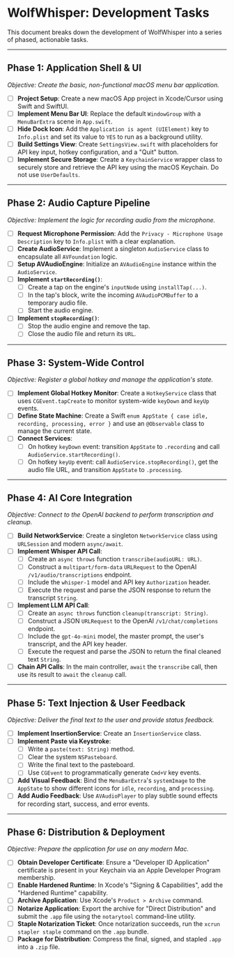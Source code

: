 # WolfWhisper: Development Tasks

This document breaks down the development of WolfWhisper into a series of phased, actionable tasks.

---

## Phase 1: Application Shell & UI
*Objective: Create the basic, non-functional macOS menu bar application.*

- [ ] **Project Setup**: Create a new macOS App project in Xcode/Cursor using Swift and SwiftUI.
- [ ] **Implement Menu Bar UI**: Replace the default `WindowGroup` with a `MenuBarExtra` scene in `App.swift`.
- [ ] **Hide Dock Icon**: Add the `Application is agent (UIElement)` key to `Info.plist` and set its value to `YES` to run as a background utility.
- [ ] **Build Settings View**: Create `SettingsView.swift` with placeholders for API key input, hotkey configuration, and a "Quit" button.
- [ ] **Implement Secure Storage**: Create a `KeychainService` wrapper class to securely store and retrieve the API key using the macOS Keychain. Do not use `UserDefaults`.

---

## Phase 2: Audio Capture Pipeline
*Objective: Implement the logic for recording audio from the microphone.*

- [ ] **Request Microphone Permission**: Add the `Privacy - Microphone Usage Description` key to `Info.plist` with a clear explanation.
- [ ] **Create AudioService**: Implement a singleton `AudioService` class to encapsulate all `AVFoundation` logic.
- [ ] **Setup AVAudioEngine**: Initialize an `AVAudioEngine` instance within the `AudioService`.
- [ ] **Implement `startRecording()`**:
    - [ ] Create a tap on the engine's `inputNode` using `installTap(...)`.
    - [ ] In the tap's block, write the incoming `AVAudioPCMBuffer` to a temporary audio file.
    - [ ] Start the audio engine.
- [ ] **Implement `stopRecording()`**:
    - [ ] Stop the audio engine and remove the tap.
    - [ ] Close the audio file and return its `URL`.

---

## Phase 3: System-Wide Control
*Objective: Register a global hotkey and manage the application's state.*

- [ ] **Implement Global Hotkey Monitor**: Create a `HotkeyService` class that uses `CGEvent.tapCreate` to monitor system-wide `keyDown` and `keyUp` events.
- [ ] **Define State Machine**: Create a Swift `enum AppState { case idle, recording, processing, error }` and use an `@Observable` class to manage the current state.
- [ ] **Connect Services**:
    - [ ] On hotkey `keyDown` event: transition `AppState` to `.recording` and call `AudioService.startRecording()`.
    - [ ] On hotkey `keyUp` event: call `AudioService.stopRecording()`, get the audio file URL, and transition `AppState` to `.processing`.

---

## Phase 4: AI Core Integration
*Objective: Connect to the OpenAI backend to perform transcription and cleanup.*

- [ ] **Build NetworkService**: Create a singleton `NetworkService` class using `URLSession` and modern `async/await`.
- [ ] **Implement Whisper API Call**:
    - [ ] Create an `async throws` function `transcribe(audioURL: URL)`.
    - [ ] Construct a `multipart/form-data` `URLRequest` to the OpenAI `/v1/audio/transcriptions` endpoint.
    - [ ] Include the `whisper-1` model and API key `Authorization` header.
    - [ ] Execute the request and parse the JSON response to return the transcript `String`.
- [ ] **Implement LLM API Call**:
    - [ ] Create an `async throws` function `cleanup(transcript: String)`.
    - [ ] Construct a JSON `URLRequest` to the OpenAI `/v1/chat/completions` endpoint.
    - [ ] Include the `gpt-4o-mini` model, the master prompt, the user's transcript, and the API key header.
    - [ ] Execute the request and parse the JSON to return the final cleaned text `String`.
- [ ] **Chain API Calls**: In the main controller, `await` the `transcribe` call, then use its result to `await` the `cleanup` call.

---

## Phase 5: Text Injection & User Feedback
*Objective: Deliver the final text to the user and provide status feedback.*

- [ ] **Implement InsertionService**: Create an `InsertionService` class.
- [ ] **Implement Paste via Keystroke**:
    - [ ] Write a `paste(text: String)` method.
    - [ ] Clear the system `NSPasteboard`.
    - [ ] Write the final text to the pasteboard.
    - [ ] Use `CGEvent` to programmatically generate `Cmd+V` key events.
- [ ] **Add Visual Feedback**: Bind the `MenuBarExtra`'s `systemImage` to the `AppState` to show different icons for `idle`, `recording`, and `processing`.
- [ ] **Add Audio Feedback**: Use `AVAudioPlayer` to play subtle sound effects for recording start, success, and error events.

---

## Phase 6: Distribution & Deployment
*Objective: Prepare the application for use on any modern Mac.*

- [ ] **Obtain Developer Certificate**: Ensure a "Developer ID Application" certificate is present in your Keychain via an Apple Developer Program membership.
- [ ] **Enable Hardened Runtime**: In Xcode's "Signing & Capabilities", add the "Hardened Runtime" capability.
- [ ] **Archive Application**: Use Xcode's `Product > Archive` command.
- [ ] **Notarize Application**: Export the archive for "Direct Distribution" and submit the `.app` file using the `notarytool` command-line utility.
- [ ] **Staple Notarization Ticket**: Once notarization succeeds, run the `xcrun stapler staple` command on the `.app` bundle.
- [ ] **Package for Distribution**: Compress the final, signed, and stapled `.app` into a `.zip` file.
